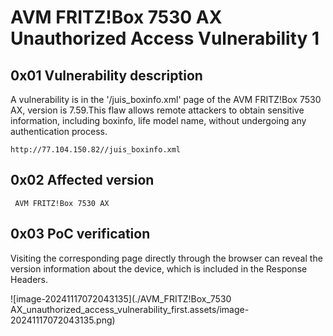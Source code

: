 # AVM FRITZ!Box 7530 AX Unauthorized Access Vulnerability 1

## 0x01 Vulnerability description

A vulnerability is in the '/juis_boxinfo.xml' page of the AVM FRITZ!Box 7530 AX, version is 7.59.This flaw allows remote attackers to obtain sensitive information, including boxinfo,  life model name, without undergoing any authentication process.

```
http://77.104.150.82//juis_boxinfo.xml
```

## 0x02 Affected version

``` 
 AVM FRITZ!Box 7530 AX
```

## 0x03 PoC verification

Visiting the corresponding page directly through the browser can reveal the version information about the device, which is included in the Response Headers.

![image-20241117072043135](./AVM_FRITZ!Box_7530 AX_unauthorized_access_vulnerability_first.assets/image-20241117072043135.png)